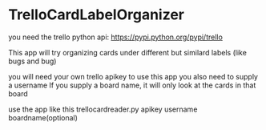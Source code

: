 # TrelloCardLabelOrganizer
you need the trello python api: https://pypi.python.org/pypi/trello

This app will try organizing cards under different but similard labels (like bugs and bug)

you will need your own trello apikey to use this app
you also need to supply a username
If you supply a board name, it will only look at the cards in that board

use the app like this trellocardreader.py apikey username boardname(optional)
